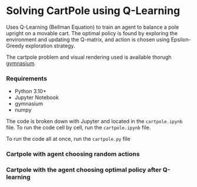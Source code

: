 # Solving CartPole using Q-Learning

Uses Q-Learning (Bellman Equation) to train an agent to balance a pole upright on a movable cart. The optimal policy is found by exploring the environment and updating the Q-matrix, and action is chosen using Epsilon-Greedy exploration strategy.

The cartpole problem and visual rendering used is available thorugh [gymnasium](https://gymnasium.farama.org/). 

### Requirements
- Python 3.10+
- Jupyter Notebook
- gymnasium
- numpy


The code is broken down with Jupyter and located in the `cartpole.ipynb` file. To run the code cell by cell, run the `cartpole.ipynb` file.

To run the code all at once, run the `cartpole.py` file

### Cartpole with agent choosing random actions



### Cartpole with the agent choosing optimal policy after Q-learning


